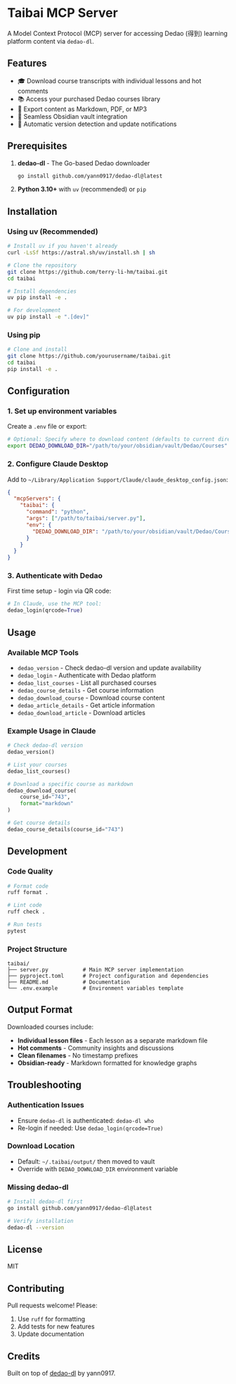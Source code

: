 # Taibai MCP Server

A Model Context Protocol (MCP) server for accessing Dedao (得到) learning platform content via `dedao-dl`.

## Features

- 🎓 Download course transcripts with individual lessons and hot comments
- 📚 Access your purchased Dedao courses library  
- 📝 Export content as Markdown, PDF, or MP3
- 🔗 Seamless Obsidian vault integration
- 🔄 Automatic version detection and update notifications

## Prerequisites

1. **dedao-dl** - The Go-based Dedao downloader
   ```bash
   go install github.com/yann0917/dedao-dl@latest
   ```

2. **Python 3.10+** with `uv` (recommended) or `pip`

## Installation

### Using uv (Recommended)

```bash
# Install uv if you haven't already
curl -LsSf https://astral.sh/uv/install.sh | sh

# Clone the repository
git clone https://github.com/terry-li-hm/taibai.git
cd taibai

# Install dependencies
uv pip install -e .

# For development
uv pip install -e ".[dev]"
```

### Using pip

```bash
# Clone and install
git clone https://github.com/yourusername/taibai.git
cd taibai
pip install -e .
```

## Configuration

### 1. Set up environment variables

Create a `.env` file or export:

```bash
# Optional: Specify where to download content (defaults to current directory)
export DEDAO_DOWNLOAD_DIR="/path/to/your/obsidian/vault/Dedao/Courses"
```

### 2. Configure Claude Desktop

Add to `~/Library/Application Support/Claude/claude_desktop_config.json`:

```json
{
  "mcpServers": {
    "taibai": {
      "command": "python",
      "args": ["/path/to/taibai/server.py"],
      "env": {
        "DEDAO_DOWNLOAD_DIR": "/path/to/your/obsidian/vault/Dedao/Courses"
      }
    }
  }
}
```

### 3. Authenticate with Dedao

First time setup - login via QR code:
```python
# In Claude, use the MCP tool:
dedao_login(qrcode=True)
```

## Usage

### Available MCP Tools

- `dedao_version` - Check dedao-dl version and update availability
- `dedao_login` - Authenticate with Dedao platform
- `dedao_list_courses` - List all purchased courses  
- `dedao_course_details` - Get course information
- `dedao_download_course` - Download course content
- `dedao_article_details` - Get article information
- `dedao_download_article` - Download articles

### Example Usage in Claude

```python
# Check dedao-dl version
dedao_version()

# List your courses
dedao_list_courses()

# Download a specific course as markdown
dedao_download_course(
    course_id="743",
    format="markdown"
)

# Get course details
dedao_course_details(course_id="743")
```

## Development

### Code Quality

```bash
# Format code
ruff format .

# Lint code  
ruff check .

# Run tests
pytest
```

### Project Structure

```
taibai/
├── server.py           # Main MCP server implementation
├── pyproject.toml      # Project configuration and dependencies
├── README.md           # Documentation
└── .env.example        # Environment variables template
```

## Output Format

Downloaded courses include:
- **Individual lesson files** - Each lesson as a separate markdown file
- **Hot comments** - Community insights and discussions
- **Clean filenames** - No timestamp prefixes
- **Obsidian-ready** - Markdown formatted for knowledge graphs

## Troubleshooting

### Authentication Issues
- Ensure `dedao-dl` is authenticated: `dedao-dl who`
- Re-login if needed: Use `dedao_login(qrcode=True)`

### Download Location
- Default: `~/.taibai/output/` then moved to vault
- Override with `DEDAO_DOWNLOAD_DIR` environment variable

### Missing dedao-dl
```bash
# Install dedao-dl first
go install github.com/yann0917/dedao-dl@latest

# Verify installation
dedao-dl --version
```

## License

MIT

## Contributing

Pull requests welcome! Please:
1. Use `ruff` for formatting
2. Add tests for new features
3. Update documentation

## Credits

Built on top of [dedao-dl](https://github.com/yann0917/dedao-dl) by yann0917.